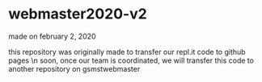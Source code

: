 # webmaster2020-v2
made on february 2, 2020

this repository was originally made to transfer our repl.it code to github pages
\n
soon, once our team is coordinated, we will transfer this code to another repository on gsmstwebmaster
